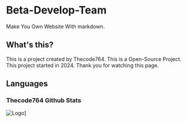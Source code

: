 # Beta-Develop-Team
Make You Own Website
With markdown.
## What's this?
This is a project created by Thecode764.
This is a Open-Source Project.
This project started in 2024.
Thank you for watching this page.
## Languages
### Thecode764 Github Stats
![Logo](https://github-readme-stats.vercel.app/api/top-langs/?username=Thecode764&layout=compact)]